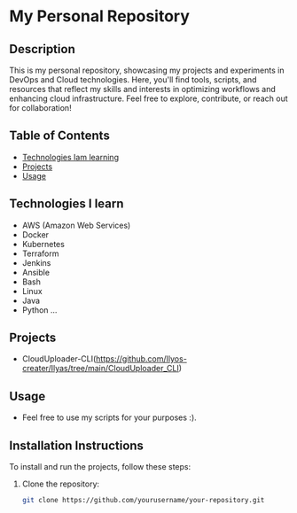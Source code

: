 # My Personal Repository

## Description
This is my personal repository, showcasing my projects and experiments in DevOps and Cloud technologies. Here, you'll find tools, scripts, and resources that reflect my skills and interests in optimizing workflows and enhancing cloud infrastructure. Feel free to explore, contribute, or reach out for collaboration!

## Table of Contents
- [Technologies Iam learning](#technologies-used)
- [Projects](#projects)
- [Usage](#usage)

## Technologies I learn
- AWS (Amazon Web Services)
- Docker
- Kubernetes
- Terraform
- Jenkins
- Ansible
- Bash
- Linux
- Java
- Python
  ...

## Projects
- CloudUploader-CLI(https://github.com/Ilyos-creater/Ilyas/tree/main/CloudUploader_CLI)

## Usage
- Feel free to use my scripts for your purposes :). 



## Installation Instructions
To install and run the projects, follow these steps:
1. Clone the repository:
   ```bash
   git clone https://github.com/yourusername/your-repository.git
